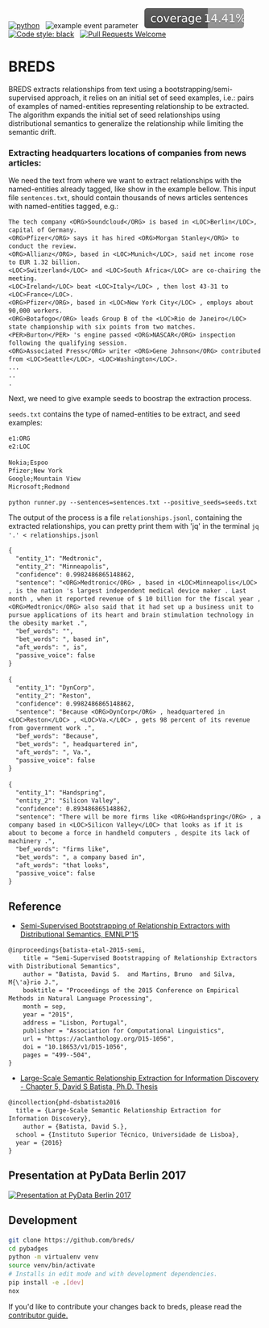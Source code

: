 [![python](https://img.shields.io/badge/Python-3.9-3776AB.svg?style=flat&logo=python&logoColor=white)](https://www.python.org)
&nbsp;
![example event parameter](https://github.com/davidsbatista/BREDS/actions/workflows/code_checks.yml/badge.svg?event=pull_request)
&nbsp;
![code coverage](https://raw.githubusercontent.com/davidsbatista/BREDS/coverage-badge/coverage.svg?raw=true)
&nbsp;
[![Code style: black](https://img.shields.io/badge/code%20style-black-000000.svg)](https://github.com/psf/black)
&nbsp;
[![Pull Requests Welcome](https://img.shields.io/badge/pull%20requests-welcome-brightgreen.svg)](https://github.com/davidsbatista/BREDS/blob/main/CONTRIBUTING.md)

# BREDS

BREDS extracts relationships from text using a bootstrapping/semi-supervised approach, it relies on an initial set of 
seed examples, i.e.: pairs of examples of named-entities representing relationship to be extracted. The algorithm expands
the initial  set of seed relationships using distributional semantics to generalize the relationship while limiting the 
semantic drift.


### Extracting __headquarters__ locations of companies from news articles:

We need the text from where we want to extract relationships with the named-entities already tagged, like show in the 
example bellow. This input file `sentences.txt`, should contain thousands of news articles sentences with named-entities 
tagged, e.g.:
 
```   
The tech company <ORG>Soundcloud</ORG> is based in <LOC>Berlin</LOC>, capital of Germany.
<ORG>Pfizer</ORG> says it has hired <ORG>Morgan Stanley</ORG> to conduct the review.
<ORG>Allianz</ORG>, based in <LOC>Munich</LOC>, said net income rose to EUR 1.32 billion.
<LOC>Switzerland</LOC> and <LOC>South Africa</LOC> are co-chairing the meeting.
<LOC>Ireland</LOC> beat <LOC>Italy</LOC> , then lost 43-31 to <LOC>France</LOC>.
<ORG>Pfizer</ORG>, based in <LOC>New York City</LOC> , employs about 90,000 workers.
<ORG>Botafogo</ORG> leads Group B of the <LOC>Rio de Janeiro</LOC> state championship with six points from two matches.
<PER>Burton</PER> 's engine passed <ORG>NASCAR</ORG> inspection following the qualifying session.
<ORG>Associated Press</ORG> writer <ORG>Gene Johnson</ORG> contributed from <LOC>Seattle</LOC>, <LOC>Washington</LOC>.
...
..
.
```

Next, we need to give example seeds to boostrap the extraction process.

`seeds.txt` contains the type of named-entities to be extract, and seed examples:

    e1:ORG
    e2:LOC

    Nokia;Espoo
    Pfizer;New York
    Google;Mountain View
    Microsoft;Redmond


`python runner.py --sentences=sentences.txt --positive_seeds=seeds.txt`

The output of the process is a file `relationships.jsonl`, containing the extracted relationships, you can pretty print
them with 'jq' in the terminal `jq '.' < relationships.jsonl`

    {
      "entity_1": "Medtronic",
      "entity_2": "Minneapolis",
      "confidence": 0.9982486865148862,
      "sentence": "<ORG>Medtronic</ORG> , based in <LOC>Minneapolis</LOC> , is the nation 's largest independent medical device maker . Last month , when it reported revenue of $ 10 billion for the fiscal year , <ORG>Medtronic</ORG> also said that it had set up a business unit to pursue applications of its heart and brain stimulation technology in the obesity market .",
      "bef_words": "",
      "bet_words": ", based in",
      "aft_words": ", is",
      "passive_voice": false
    }

    {
      "entity_1": "DynCorp",
      "entity_2": "Reston",
      "confidence": 0.9982486865148862,
      "sentence": "Because <ORG>DynCorp</ORG> , headquartered in <LOC>Reston</LOC> , <LOC>Va.</LOC> , gets 98 percent of its revenue from government work .",
      "bef_words": "Because",
      "bet_words": ", headquartered in",
      "aft_words": ", Va.",
      "passive_voice": false
    }

    {
      "entity_1": "Handspring",
      "entity_2": "Silicon Valley",
      "confidence": 0.893486865148862,
      "sentence": "There will be more firms like <ORG>Handspring</ORG> , a company based in <LOC>Silicon Valley</LOC> that looks as if it is about to become a force in handheld computers , despite its lack of machinery .",
      "bef_words": "firms like",
      "bet_words": ", a company based in",
      "aft_words": "that looks",
      "passive_voice": false
    }


## Reference
- [Semi-Supervised Bootstrapping of Relationship Extractors with Distributional Semantics, EMNLP'15](https://aclanthology.org/D15-1056/)
```
@inproceedings{batista-etal-2015-semi,
    title = "Semi-Supervised Bootstrapping of Relationship Extractors with Distributional Semantics",
    author = "Batista, David S.  and Martins, Bruno  and Silva, M{\'a}rio J.",
    booktitle = "Proceedings of the 2015 Conference on Empirical Methods in Natural Language Processing",
    month = sep,
    year = "2015",
    address = "Lisbon, Portugal",
    publisher = "Association for Computational Linguistics",
    url = "https://aclanthology.org/D15-1056",
    doi = "10.18653/v1/D15-1056",
    pages = "499--504",
}
```
- [Large-Scale Semantic Relationship Extraction for Information Discovery - Chapter 5, David S Batista, Ph.D. Thesis](http://davidsbatista.net/assets/documents/publications/dsbatista-phd-thesis-2016.pdf)
```
@incollection{phd-dsbatista2016
  title = {Large-Scale Semantic Relationship Extraction for Information Discovery},
    author = {Batista, David S.},
  school = {Instituto Superior Técnico, Universidade de Lisboa},
  year = {2016}
}
```


## Presentation at PyData Berlin 2017

  [![Presentation at PyData Berlin 2017](https://img.youtube.com/vi/Ra15lX-wojg/hqdefault.jpg)](https://www.youtube.com/watch?v=Ra15lX-wojg)


<!--
Demo
====

`--similarity=0.6` and `--confidence=0.6` are parameters controlling similarity and confidence thresholds.

You need to specify a word2vec model in the `parameters.cfg` file, the model used in my experiments is available for 
download. It was generated from the sub collections of the English Gigaword Collection, namely the AFP, APW and XIN. 
The model is available here: 

[afp_apw_xin_embeddings.bin](http://data.davidsbatista.net/afp_apw_xin_embeddings.bin)

A sample file containing sentences where the named-entities are already tagged, which has 1 million sentences taken 
from the New York Times articles part of the English Gigaword Collection, is available here: 

[sentences.txt.bz2](http://data.davidsbatista.net/sentences.txt.bz2)

The golden standard used for evaluation is available here: 

[relationships_gold.zip](http://data.davidsbatista.net/relationships_gold.zip)


To extract the locations/headquarters of companies from `sentences.txt` based on the seeds examples given in 
`seeds_positive`, run the following command: 

    python breds.py parameters.cfg sentences.txt seeds_positive.txt seeds_negative.txt 0.7 0.7

In the first step BREDS pre-processes the `sentences.txt` file, generating word vector representations of 
relationships (i.e.: `processed_tuples.pkl`). This is done so that then you can experiment with different seed 
examples without having to repeat the process of generating word vectors representations. Just use `processed_tuples.pkl`
as the second argument to `BREDS.py` instead of `sentences.txt`.

Running the whole bootstrap process, depending on your hardware, sentences input size and number of iterations, 
can take very long time (i.e., a few hours). You can reduce the size of `sentences.txt` file, or you can also use 
a multicore version of BREDS. In the multicore version finding seed matches and clustering them is done in parallel, 
levering multicore architectures. You must specify at the end how many cores you want to use:

-->

## Development

```sh
git clone https://github.com/breds/
cd pybadges
python -m virtualenv venv
source venv/bin/activate
# Installs in edit mode and with development dependencies.
pip install -e .[dev]
nox
```

If you'd like to contribute your changes back to breds, please read the [contributor guide.](CONTRIBUTING.md)
